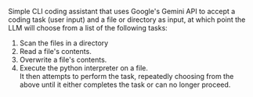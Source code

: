 Simple CLI coding assistant that uses Google's Gemini API to accept a coding task (user input) and a file or directory as input, at which point the LLM will choose from a list of the following tasks:
1. Scan the files in a directory
2. Read a file's contents.
3. Overwrite a file's contents.
4. Execute the python interpreter on a file.<br>
It then attempts to perform the task, repeatedly choosing from the above until it either completes the task or can no longer proceed.
